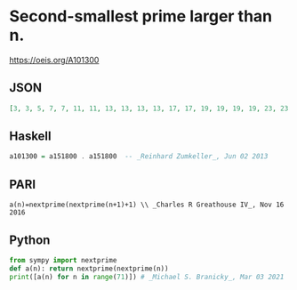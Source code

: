 # Second\-smallest prime larger than n\.
https://oeis.org/A101300
## JSON
```JSON
[3, 3, 5, 7, 7, 11, 11, 13, 13, 13, 13, 17, 17, 19, 19, 19, 19, 23, 23, 29, 29, 29, 29, 31, 31, 31, 31, 31, 31, 37, 37, 41, 41, 41, 41, 41, 41, 43, 43, 43, 43, 47, 47, 53, 53, 53, 53, 59, 59, 59, 59, 59, 59, 61, 61, 61, 61, 61, 61, 67, 67, 71, 71, 71, 71, 71, 71, 73, 73, 73, 73]
```
## Haskell
```Haskell
a101300 = a151800 . a151800  -- _Reinhard Zumkeller_, Jun 02 2013
```
## PARI
```PARI
a(n)=nextprime(nextprime(n+1)+1) \\ _Charles R Greathouse IV_, Nov 16 2016
```
## Python
```Python
from sympy import nextprime
def a(n): return nextprime(nextprime(n))
print([a(n) for n in range(71)]) # _Michael S. Branicky_, Mar 03 2021
```

